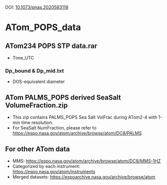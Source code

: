 DOI: [10.1073/pnas.2020583118](https://doi.org/10.1073/pnas.2020583118)

# ATom_POPS_data
## ATom234 POPS STP data.rar
+ Time_UTC
### Dp_bound & Dp_mid.txt
+ DOS-equivalent diameter

## ATom PALMS_POPS derived SeaSalt VolumeFraction.zip
+ This zip contains PALMS_POPS Sea Salt VolFrac during ATom2-4 with 1-min time resolution.
+ For SeaSalt NumFraction, please refer to https://espo.nasa.gov/atom/archive/browse/atom/DC8/PALMS

## For other ATom data
+ MMS: https://espo.nasa.gov/atom/archive/browse/atom/DC8/MMS-1HZ
+ Categorized by each instrument: https://espo.nasa.gov/atom/instruments
+ Merged datasets: https://espoarchive.nasa.gov/archive/browse/atom
